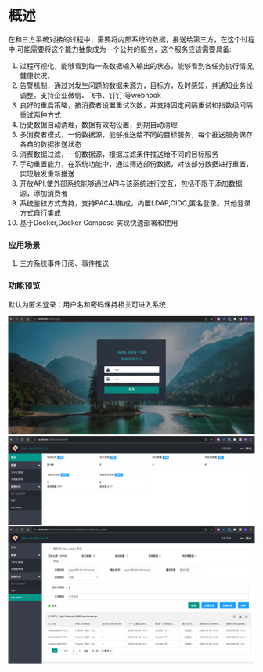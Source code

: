 # 概述

在和三方系统对接的过程中，需要将内部系统的数据，推送给第三方，在这个过程中,可能需要将这个能力抽象成为一个公共的服务，这个服务应该需要具备:
1. 过程可视化，能够看到每一条数据输入输出的状态，能够看到各任务执行情况,健康状况。
2. 告警机制，通过对发生问题的数据来源方，目标方，及时感知，并通知业务线调整。支持企业微信、飞书、钉钉 等webhook
3. 良好的重启策略，按消费者设置重试次数，并支持固定间隔重试和指数级间隔重试两种方式
4. 历史数据自动清理，数据有效期设置，到期自动清理
5. 多消费者模式，一份数据源，能够推送给不同的目标服务，每个推送服务保存各自的数据推送状态
6. 消费数据过滤，一份数据源，根据过滤条件推送给不同的目标服务
7. 手动重置能力，在系统功能中，通过筛选部份数据，对该部分数据进行重置，实现触发重新推送
8. 开放API,使外部系统能够通过API与该系统进行交互，包括不限于添加数据源，添加消费者
9. 系统鉴权方式支持，支持PAC4J集成，内置LDAP,OIDC,匿名登录。其他登录方式自行集成
10. 基于Docker,Docker Compose 实现快速部署和使用



### 应用场景
1. 三方系统事件订阅、事件推送

### 功能预览

默认为匿名登录：用户名和密码保持相关可进入系统

![img.png](img.png)
![img_1.png](img_1.png)
![img_2.png](img_2.png)